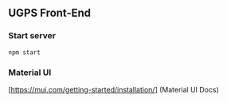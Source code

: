 ## UGPS Front-End

### Start server

```
npm start
```

### Material UI

[https://mui.com/getting-started/installation/] (Material UI Docs)
